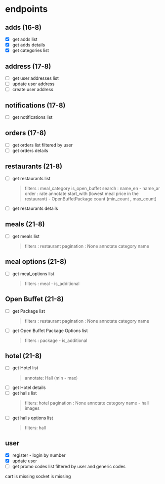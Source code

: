 # endpoints

## adds  (16-8)

* [x] get adds list
* [x] get adds details
* [x] get categories list

## address (17-8)

* [ ] get user addresses list
* [ ] update user address
* [ ] create user address

## notifications (17-8)

* [ ] get notifications list

## orders (17-8)

* [ ] get orders list filtered by user
* [ ] get orders details

## restaurants (21-8)

* [ ] get restaurants list
    > filters : meal_category is_open_buffet
    > search : name_en - name_ar
    > order : rate
    > annotate start_with (lowest meal price in the restaurant) - OpenBuffetPackage count (min_count , max_count)
* [ ] get restaurants details

## meals  (21-8)

* [ ] get meals list
    > filters : restaurant
    > pagination : None
    > annotate category name

## meal options  (21-8)

* [ ] get meal_options list
    > filters : meal - is_additional

## Open Buffet  (21-8)

* [ ] get Package list
    > filters : restaurant
    > pagination : None
    > annotate category name
* [ ] get Open Buffet Package Options list
    > filters : package - is_additional

## hotel   (21-8)

* [ ] get Hotel list
  > annotate: Hall (min - max)
* [ ] get Hotel details
* [ ] get halls list
    > filters: hotel
    > pagination : None
    > annotate category name  - hall images
* [ ] get halls options list
    > filters: hall

## user

* [X] register - login  by number
* [X] update user
* [ ] get promo codes list filtered by user and generic codes

cart is missing
socket is missing